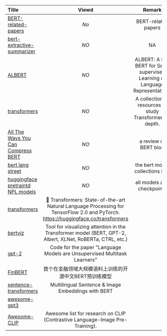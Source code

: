 | Title | Viewd | Remark |
| :---- | :----: | :----: |
| [BERT-related-papers](https://github.com/tomohideshibata/BERT-related-papers) | *No* | BERT-related papers  |
| [bert-extractive-summarizer](https://github.com/dmmiller612/bert-extractive-summarizer) | *NO* |  NA  |
| [ALBERT](https://github.com/google-research/ALBERT) | *NO* | ALBERT: A Lite BERT for Self-supervised Learning of Language Representations |
| [transformers](https://github.com/sannykim/transformers) | *NO* | A collection of resources to study Transformers in depth. |
| [All The Ways You Can Compress BERT](http://mitchgordon.me/machine/learning/2019/11/18/all-the-ways-to-compress-BERT.html) | *NO* | a review of BERT blog |
| [bert lang street](https://bertlang.unibocconi.it/) | *NO* |the bert model collections hub |
| [huggingface pretraintd NPL models](https://huggingface.co/models) | *NO* | all models and checkpoints |
|[transformers](https://github.com/huggingface/transformers)|🤗 Transformers: State-of-the-art Natural Language Processing for TensorFlow 2.0 and PyTorch. https://huggingface.co/transformers|
|[bertviz](https://github.com/jessevig/bertviz)|Tool for visualizing attention in the Transformer model (BERT, GPT-2, Albert, XLNet, RoBERTa, CTRL, etc.)|
|[gpt-2](https://github.com/openai/gpt-2)|Code for the paper "Language Models are Unsupervised Multitask Learners" |
|[FinBERT](https://github.com/valuesimplex/FinBERT)|首个在金融领域大规模语料上训练的开源中文BERT预训练模型|
|[sentence-transformers](https://github.com/UKPLab/sentence-transformers)|Multilingual Sentence & Image Embeddings with BERT|
|[awesome-gpt3](https://github.com/elyase/awesome-gpt3)||
|[Awesome-CLIP](https://github.com/yzhuoning/Awesome-CLIP)|Awesome list for research on CLIP (Contrastive Language-Image Pre-Training).|
